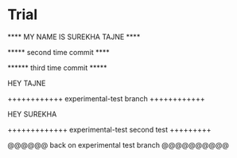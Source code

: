 Trial
=====

**** MY NAME IS SUREKHA TAJNE ****


***** second time commit ****


****** third time commit *****

HEY TAJNE


++++++++++++ experimental-test branch ++++++++++++

HEY SUREKHA

+++++++++++++ experimental-test second test +++++++++

@@@@@@ back on experimental test branch @@@@@@@@@@
